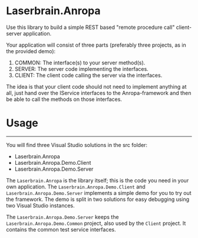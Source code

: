 # Laserbrain.Anropa
Use this library to build a simple REST based "remote procedure call" client-server application.

Your application will consist of three parts (preferably three projects, as in the provided demo):

1. COMMON: The interface(s) to your server method(s).
2. SERVER: The server code implementing the interfaces.
3. CLIENT: The client code calling the server via the interfaces.

The idea is that your client code should not need to implement anything at all, just hand over the IService interfaces to the Anropa-framework and then be able to call the methods on those interfaces.

# Usage
---
You will find three Visual Studio solutions in the src folder:
* Laserbrain.Anropa
* Laserbrain.Anropa.Demo.Client
* Laserbrain.Anropa.Demo.Server

The `Laserbrain.Anropa` is the library itself; this is the code you need in your own application.
The `Laserbrain.Anropa.Demo.Client` and `Laserbrain.Anropa.Demo.Server` implements a simple demo for you to try out the framework.
The demo is split in two solutions for easy debugging using two Visual Studio instances.

The `Laserbrain.Anropa.Demo.Server` keeps the `Laserbrain.Anropa.Demo.Common` project, also used by the `Client` project. It contains the common test service interfaces.

